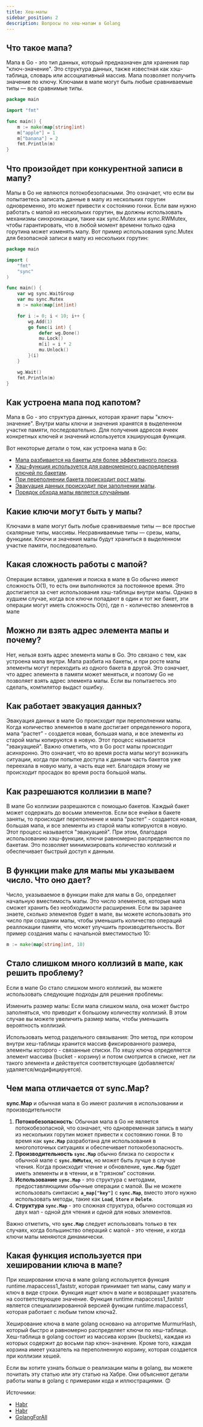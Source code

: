```yaml
---
title: Хеш-мапы
sidebar_position: 2
description: Вопросы по хеш-мапам в Golang
---
```


## Что такое мапа?

Мапа в Go - это тип данных, который предназначен для хранения пар "ключ-значение". Это структура данных, также известная как хэш-таблица, словарь или ассоциативный массив. Мапа позволяет получить значение по ключу. Ключами в мапе могут быть любые сравниваемые типы — все сравнимые типы.

```go title="main.go"
package main

import "fmt"

func main() {
    m := make(map[string]int)
    m["apple"] = 1
    m["banana"] = 2
    fmt.Println(m)
}
```

## Что произойдет при конкурентной записи в мапу?

Мапы в Go не являются потокобезопасными. Это означает, что если вы попытаетесь записать данные в мапу из нескольких горутин одновременно, это может привести к состоянию гонки. Если вам нужно работать с мапой из нескольких горутин, вы должны использовать механизмы синхронизации, такие как sync.Mutex или sync.RWMutex, чтобы гарантировать, что в любой момент времени только одна горутина может изменять мапу. Вот пример использования sync.Mutex для безопасной записи в мапу из нескольких горутин:

```go title="main.go"
package main

import (
    "fmt"
    "sync"
)

func main() {
    var wg sync.WaitGroup
    var mu sync.Mutex
    m := make(map[int]int)

    for i := 0; i < 10; i++ {
        wg.Add(1)
        go func(i int) {
            defer wg.Done()
            mu.Lock()
            m[i] = i * 2
            mu.Unlock()
        }(i)
    }

    wg.Wait()
    fmt.Println(m)
}
```

## Как устроена мапа под капотом?

Мапа в Go - это структура данных, которая хранит пары "ключ-значение". Внутри мапы ключи и значения хранятся в выделенном участке памяти, последовательно. Для получения адресов ячеек конкретных ключей и значений используется хэширующая функция. 

Вот некоторые детали о том, как устроена мапа в Go:

- [Мапа разбивается на бакеты для более эффективного поиска](https://www.youtube.com/watch?v=P_SXTUiA-9Y).
- [Хэш-функция используется для равномерного распределения ключей по бакетам](https://www.youtube.com/watch?v=P_SXTUiA-9Y).
- [При переполнении бакета происходит рост мапы](https://www.youtube.com/watch?v=P_SXTUiA-9Y).
- [Эвакуация данных происходит при заполнении мапы](https://www.youtube.com/watch?v=P_SXTUiA-9Y).
- [Порядок обхода мапы является случайным](https://www.youtube.com/watch?v=P_SXTUiA-9Y).

## Какие ключи могут быть у мапы?

Ключами в мапе могут быть любые сравниваемые типы — все простые скалярные типы, массивы. Несравниваемые типы — срезы, мапы, функциии. Ключи и значения мапы будут храниться в выделенном участке памяти, последовательно.

## Какая сложность работы с мапой?

Операции вставки, удаления и поиска в мапе в Go обычно имеют сложность O(1), то есть они выполняются за постоянное время. Это достигается за счет использования хэш-таблицы внутри мапы. Однако в худшем случае, когда все ключи попадают в один и тот же бакет, эти операции могут иметь сложность O(n), где n - количество элементов в мапе

## Можно ли взять адрес элемента мапы и почему?

Нет, нельзя взять адрес элемента мапы в Go. Это связано с тем, как устроена мапа внутри. Мапа разбита на бакеты, и при росте мапы элементы могут переходить из одного бакета в другой. Это означает, что адрес элемента в памяти может меняться, и поэтому Go не позволяет взять адрес элемента мапы. Если вы попытаетесь это сделать, компилятор выдаст ошибку.

## Как работает эвакуация данных?

Эвакуация данных в мапе Go происходит при переполнении мапы. Когда количество элементов в мапе достигает определенного порога, мапа “растет” - создается новая, большая мапа, и все элементы из старой мапы копируются в новую. Этот процесс называется "эвакуацией". Важно отметить, что в Go рост мапы происходит асинхронно. Это означает, что во время роста мапы могут возникать ситуации, когда при попытке доступа к данным часть бакетов уже переехала в новую мапу, а часть еще нет. Благодаря этому не происходит просадок во время роста большой мапы.

## Как разрешаются коллизии в мапе?

В мапе Go коллизии разрешаются с помощью бакетов. Каждый бакет может содержать до восьми элементов. Если все ячейки в бакете заняты, то происходит переполнение и мапа “растет” - создается новая, большая мапа, и все элементы из старой мапы копируются в новую. Этот процесс называется "эвакуацией". При этом, благодаря использованию хэш-функции, ключи равномерно распределяются по бакетам. Это позволяет минимизировать количество коллизий и обеспечивает быстрый доступ к данным.

## В функции make для мапы мы указываем число. Что оно дает?

Число, указываемое в функции make для мапы в Go, определяет начальную вместимость мапы. Это число элементов, которые мапа сможет хранить без необходимости расширения. Если вы заранее знаете, сколько элементов будет в мапе, вы можете использовать это число при создании мапы, чтобы уменьшить количество операций реаллокации памяти, что может улучшить производительность. Вот пример создания мапы с начальной вместимостью 10:

```go title="main.go"
m := make(map[string]int, 10)
```

## Стало слишком много коллизий в мапе, как решить проблему?

Если в мапе Go стало слишком много коллизий, вы можете использовать следующие подходы для решения проблемы:

Изменить размер мапы: Если мапа слишком мала, она может быстро заполняться, что приводит к большому количеству коллизий. В этом случае вы можете увеличить размер мапы, чтобы уменьшить вероятность коллизий.

Использовать метод раздельного связывания: Это метод, при котором внутри хеш-таблицы хранится массив фиксированного размера, элементы которого - связанные списки. По хешу ключа определяется элемент массива (bucket - корзину) и потом смотрится в списке, нет ли такого элемента и действуется соответствующее (добавляется/удаляется/модифицируется).

## Чем мапа отличается от sync.Map?

**sync.Map** и обычная мапа в Go имеют различия в использовании и производительности

1. **Потокобезопасность**: Обычная мапа в Go не является потокобезопасной, что означает, что одновременная запись в мапу из нескольких горутин может привести к состоянию гонки. В то время как **`sync.Map`** разработана для использования в многопоточных ситуациях и обеспечивает потокобезопасность.
2. **Производительность** **`sync.Map`** обычно близка по скорости к обычной мапе с **`sync.RWMutex`**, но может быть лучше в случае чтения. Когда происходит чтение и обновление, **`sync.Map`** будет иметь элементы и в чтении, и в “грязном” состоянии.
3. **Использование** **`sync.Map`** - это структура с методами, предоставляющими обычные операции с мапой. Вы не можете использовать синтаксис **`a_map["key"]`** с **`sync.Map`**, вместо этого нужно использовать методы, такие как **`Load`**, **`Store`** и **`Delete`**.
4. **Структура** **`sync.Map`** - это сложная структура, обычно состоящая из двух мап - одной для чтения и одной для новых элементов.

Важно отметить, что **`sync.Map`** следует использовать только в тех случаях, когда большинство операций с мапой - это чтение, и когда ключи мапы меняются динамически.

## Какая функция используется при хешировании ключа в мапе?

При хешировании ключа в мапе golang используется функция runtime.mapaccess1_faststr, которая принимает тип мапы, саму мапу и ключ в виде строки. Функция ищет ключ в мапе и возвращает указатель на соответствующее значение. Функция runtime.mapaccess1_faststr является специализированной версией функции runtime.mapaccess1, которая работает с любым типом ключа2.

Хеширование ключа в мапе golang основано на алгоритме MurmurHash, который быстро и равномерно распределяет ключи по хеш-таблице. Хеш-таблица в golang состоит из массива корзин (buckets), каждая из которых содержит до восьми пар ключ-значение. Кроме того, каждая корзина имеет указатель на переполненную корзину, которая создается при коллизии хешей.

Если вы хотите узнать больше о реализации мапы в golang, вы можете почитать эту статью или эту статью на Хабре. Они объясняют детали работы мапы в golang с примерами кода и иллюстрациями. 😊

Источники:
- [Habr](https://habr.com/ru/articles/457728/)
- [Habr](https://habr.com/ru/articles/704796/)
- [GolangForAll](https://golangforall.com/ru/post/map-principles-golang.html)
